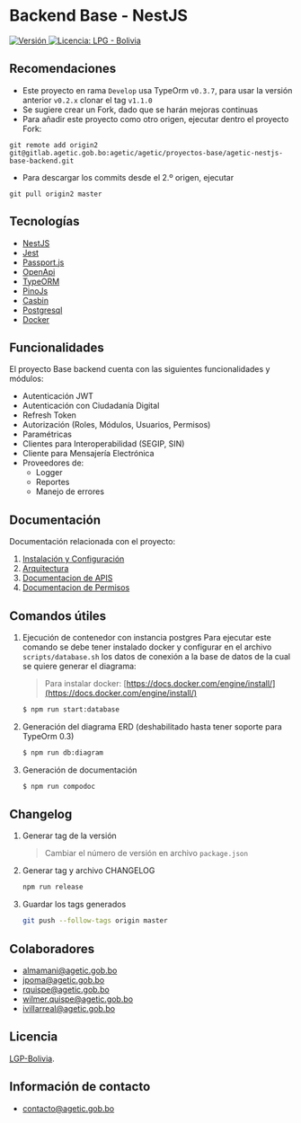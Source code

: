 # Backend Base - NestJS

<p>
  <a href="./">
    <img src="https://img.shields.io/badge/version-v1.1.7-blue" alt="Versión">
  </a>
  <a href="./LICENSE">
      <img src="https://img.shields.io/static/v1?label=license&message=LPG%20-%20Bolivia&color=green" alt="Licencia: LPG - Bolivia" />
  </a>
</p>

## Recomendaciones

- Este proyecto en rama `Develop` usa TypeOrm `v0.3.7`, para usar la versión anterior `v0.2.x` clonar el tag `v1.1.0`
- Se sugiere crear un Fork, dado que se harán mejoras continuas
- Para añadir este proyecto como otro origen, ejecutar dentro el proyecto Fork:

```
git remote add origin2 git@gitlab.agetic.gob.bo:agetic/agetic/proyectos-base/agetic-nestjs-base-backend.git
```

- Para descargar los commits desde el 2.º origen, ejecutar

```
git pull origin2 master
```

## Tecnologías

- [NestJS](https://nestjs.com/)
- [Jest](https://jestjs.io/)
- [Passport.js](http://www.passportjs.org/)
- [OpenApi](https://www.openapis.org/)
- [TypeORM](https://typeorm.io/)
- [PinoJs](https://getpino.io/#/)
- [Casbin](https://casbin.org/)
- [Postgresql](https://www.postgresql.org/)
- [Docker](https://www.docker.com/)

## Funcionalidades

El proyecto Base backend cuenta con las siguientes funcionalidades y módulos:

- Autenticación JWT
- Autenticación con Ciudadanía Digital
- Refresh Token
- Autorización (Roles, Módulos, Usuarios, Permisos)
- Paramétricas
- Clientes para Interoperabilidad (SEGIP, SIN)
- Cliente para Mensajería Electrónica
- Proveedores de:
  - Logger
  - Reportes
  - Manejo de errores

## Documentación

Documentación relacionada con el proyecto:

1. [Instalación y Configuración](INSTALL.md)
2. [Arquitectura](/docs/arquitectura.md)
3. [Documentacion de APIS](/docs/openapi.yaml)
4. [Documentacion de Permisos](/docs/permisos.md)

## Comandos útiles

1. Ejecución de contenedor con instancia postgres
   Para ejecutar este comando se debe tener instalado docker y configurar en el archivo `scripts/database.sh` los datos de conexión a la base de datos de la cual se quiere generar el diagrama:

   > Para instalar docker: [https://docs.docker.com/engine/install/](https://docs.docker.com/engine/install/)

   ```bash
   $ npm run start:database
   ```

2. Generación del diagrama ERD (deshabilitado hasta tener soporte para TypeOrm 0.3)

   [//]: # 'TODO: Actualizar soporte TypeOrm 0.3 para generar diagramas'

   ```bash
   $ npm run db:diagram
   ```

3. Generación de documentación

   ```bash
   $ npm run compodoc
   ```

## Changelog

1. Generar tag de la versión

   > Cambiar el número de versión en archivo `package.json`

2. Generar tag y archivo CHANGELOG
    
    ```bash
    npm run release
    ```

3. Guardar los tags generados

    ```bash
    git push --follow-tags origin master
    ```

## Colaboradores

- almamani@agetic.gob.bo
- jpoma@agetic.gob.bo
- rquispe@agetic.gob.bo
- wilmer.quispe@agetic.gob.bo
- ivillarreal@agetic.gob.bo

## Licencia

[LGP-Bolivia](LICENSE).

## Información de contacto

- contacto@agetic.gob.bo
